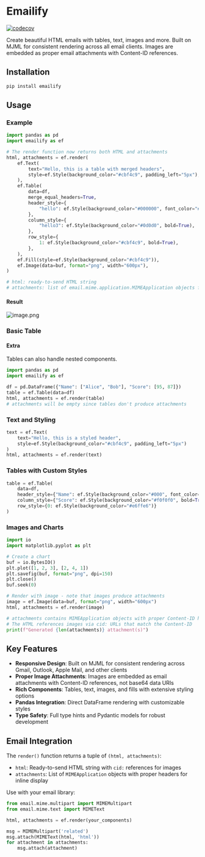 # Emailify

[![codecov](https://codecov.io/gh/choinhet/emailify/graph/badge.svg?token=${CODECOV_TOKEN})](https://codecov.io/gh/choinhet/emailify)

Create beautiful HTML emails with tables, text, images and more. Built on MJML for consistent rendering across all email clients. Images are embedded as proper email attachments with Content-ID references.

## Installation

```bash
pip install emailify
```

## Usage

### Example

```python
import pandas as pd
import emailify as ef

# The render function now returns both HTML and attachments
html, attachments = ef.render(
    ef.Text(
        text="Hello, this is a table with merged headers",
        style=ef.Style(background_color="#cbf4c9", padding_left="5px"),
    ),
    ef.Table(
        data=df,
        merge_equal_headers=True,
        header_style={
            "hello": ef.Style(background_color="#000000", font_color="#ffffff"),
        },
        column_style={
            "hello3": ef.Style(background_color="#0d0d0", bold=True),
        },
        row_style={
            1: ef.Style(background_color="#cbf4c9", bold=True),
        },
    ),
    ef.Fill(style=ef.Style(background_color="#cbf4c9")),
    ef.Image(data=buf, format="png", width="600px"),
)

# html: ready-to-send HTML string
# attachments: list of email.mime.application.MIMEApplication objects for images
```

#### Result

![image.png](static/image.png)


### Basic Table

#### Extra

Tables can also handle nested components.


```python
import pandas as pd
import emailify as ef

df = pd.DataFrame({"Name": ["Alice", "Bob"], "Score": [95, 87]})
table = ef.Table(data=df)
html, attachments = ef.render(table)
# attachments will be empty since tables don't produce attachments
```

### Text and Styling
```python
text = ef.Text(
    text="Hello, this is a styled header",
    style=ef.Style(background_color="#cbf4c9", padding_left="5px")
)
html, attachments = ef.render(text)
```

### Tables with Custom Styles
```python
table = ef.Table(
    data=df,
    header_style={"Name": ef.Style(background_color="#000", font_color="#fff")},
    column_style={"Score": ef.Style(background_color="#f0f0f0", bold=True)},
    row_style={0: ef.Style(background_color="#e6ffe6")}
)
```

### Images and Charts
```python
import io
import matplotlib.pyplot as plt

# Create a chart
buf = io.BytesIO()
plt.plot([1, 2, 3], [2, 4, 1])
plt.savefig(buf, format="png", dpi=150)
plt.close()
buf.seek(0)

# Render with image - note that images produce attachments
image = ef.Image(data=buf, format="png", width="600px")
html, attachments = ef.render(image)

# attachments contains MIMEApplication objects with proper Content-ID headers
# The HTML references images via cid: URLs that match the Content-ID
print(f"Generated {len(attachments)} attachment(s)")
```

## Key Features

- **Responsive Design**: Built on MJML for consistent rendering across Gmail, Outlook, Apple Mail, and other clients
- **Proper Image Attachments**: Images are embedded as email attachments with Content-ID references, not base64 data URIs
- **Rich Components**: Tables, text, images, and fills with extensive styling options
- **Pandas Integration**: Direct DataFrame rendering with customizable styles
- **Type Safety**: Full type hints and Pydantic models for robust development

## Email Integration

The `render()` function returns a tuple of `(html, attachments)`:

- `html`: Ready-to-send HTML string with `cid:` references for images
- `attachments`: List of `MIMEApplication` objects with proper headers for inline display

Use with your email library:
```python
from email.mime.multipart import MIMEMultipart
from email.mime.text import MIMEText

html, attachments = ef.render(your_components)

msg = MIMEMultipart('related')
msg.attach(MIMEText(html, 'html'))
for attachment in attachments:
    msg.attach(attachment)
```